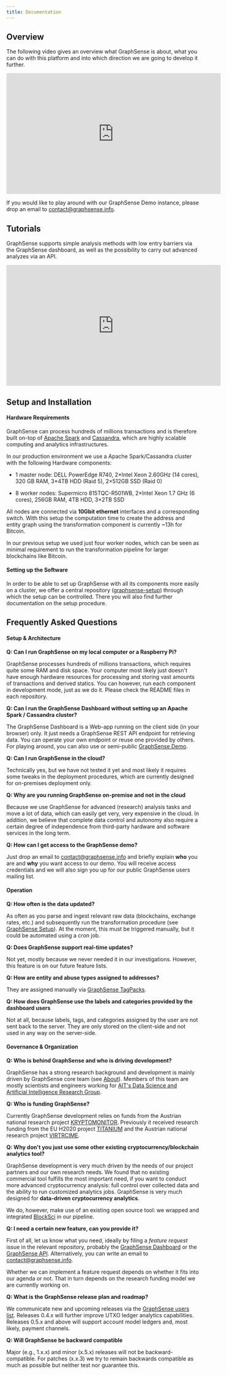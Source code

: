 ```yaml
---
title: Documentation
---
```


<h2>Overview</h2>

The following video gives an overview what GraphSense is about, what you can do with this platform and into which direction we are going to develop it further.

<div class="container mb-2">
  <p class="text-center m-auto">
		<iframe width="560" height="315" src="https://www.youtube.com/embed/H41LrA3NCo4" frameborder="0" allow="accelerometer; autoplay; clipboard-write; encrypted-media; gyroscope; picture-in-picture" allowfullscreen></iframe>
  </p>
</div>

If you would like to play around with our GraphSense Demo instance, please drop an email to <a href="mailto:contact@graphsense.info">contact@graphsense.info</a>.

<h2 class="mt-3">Tutorials</h2>

GraphSense supports simple analysis methods with low entry barriers via the GraphSense dashboard, as well as the possibility to carry out advanced analyzes via an API.

<div class="container">
  <p class="text-center m-auto">
  	<iframe width="560" height="315" src="https://www.youtube.com/embed/BagxRwv6ykA" frameborder="0" allow="accelerometer; autoplay; clipboard-write; encrypted-media; gyroscope; picture-in-picture" allowfullscreen></iframe>
  </p>
</div>


<h2 class="mt-3">Setup and Installation</h2>

<h4>Hardware Requirements</h4>

GraphSense can process hundreds of millions transactions and is therefore built on-top of [Apache Spark](spark) and [Cassandra](cassandra), which are highly scalable computing and analytics infrastructures.

In our production environment we use a Apache Spark/Cassandra cluster with the following Hardware components:

* 1 master node: DELL PowerEdge R740, 2×Intel Xeon 2.60GHz (14 cores), 320 GB RAM, 3×4TB HDD (Raid 5), 2×512GB SSD (Raid 0)

* 8 worker nodes: Supermicro 815TQC-R501WB, 2×Intel Xeon 1.7 GHz (6 cores), 256GB RAM, 4TB HDD, 3×2TB SSD

All nodes are connected via **10Gbit ethernet** interfaces and a corresponding switch. With this setup the computation time to create the address and entity graph using the transformation component is currently \~13h for Bitcoin.

In our previous setup we used just four worker nodes, which can be seen as minimal requirement to run the transformation pipeline for larger blockchains like Bitcoin.

<h4>Setting up the Software</h4>

In order to be able to set up GraphSense with all its components more easily on a cluster, we offer a central repository ([graphsense-setup](https://github.com/graphsense/graphsense-setup)) through which the setup can be controlled. There you will also find further documentation on the setup procedure.

<h2 class="mt-3">Frequently Asked Questions</h2>

<h4>Setup & Architecture</h4>

**Q: Can I run GraphSense on my local computer or a Raspberry Pi?**

GraphSense processes hundreds of millions transactions, which requires quite some RAM and disk space. Your computer most likely just doesn't have enough hardware resources for processing and storing vast amounts of transactions and derived statics. You can however, run each component in development mode, just as we do it. Please check the README files in each repository.

**Q: Can I run the GraphSense Dashboard without setting up an Apache Spark / Cassandra cluster?**

The GraphSense Dashboard is a Web-app running on the client side (in your browser) only. It just needs a GraphSense REST API endpoint for retrieving data. You can operate your own endpoint or reuse one provided by others. For playing around, you can also use or semi-public [GraphSense Demo](https://demo.graphsense.info).

**Q: Can I run GraphSense in the cloud?**

Technically yes, but we have not tested it yet and most likely it requires some tweaks in the deployment procedures, which are currently designed for on-premises deployment only.

**Q: Why are you running GraphSense on-premise and not in the cloud**

Because we use GraphSense for advanced (research) analysis tasks and move a lot of data, which can easily get very, very expensive in the cloud. In addition, we believe that complete data control and autonomy also require a certain degree of independence from third-party hardware and software services in the long term.

**Q: How can I get access to the GraphSense demo?**

Just drop an email to [contact@graphsense.info](mailto:contact@graphsense.info) and briefly explain **who** you are and **why** you want access to our demo. You will receive access credentials and we will also sign you up for our public GraphSense users mailing list.

<h4>Operation</h4>

**Q: How often is the data updated?**

As often as you parse and ingest relevant raw data (blockchains, exchange rates, etc.) and subsequently run the transformation procedure (see [GraphSense Setup](https://github.com/graphsense/graphsense-setup)). At the moment, this must be triggered manually, but it could be automated using a cron job.

**Q: Does GraphSense support real-time updates?**

Not yet, mostly because we never needed it in our investigations. However, this feature is on our future feature lists.

**Q: How are entity and abuse types assigned to addresses?**

They are assigned manually via [GraphSense TagPacks](https://github.com/graphsense/graphsense-tagpacks).

**Q: How does GraphSense use the labels and categories provided by the dashboard users**

Not at all, because labels, tags, and categories assigned by the user are not sent back to the server. They are only stored on the client-side and not used in any way on the server-side.


<h4>Governance & Organization</h4>

**Q: Who is behind GraphSense and who is driving development?**

GraphSense has a strong research background and development is mainly driven by GraphSense core team (see [About](about.html)). Members of this team are mostly scientists and engineers working for [AIT's Data Science and Artificial Intelligence Research Group](https://www.ait.ac.at/themen/data-science/).

**Q: Who is funding GraphSense?**

Currently GraphSense development relies on funds from the Austrian national research project [KRYPTOMONITOR](https://kryptomonitor-project.info/). Previously it received research funding from the EU H2020 project [TITANIUM](https://titanium-project.eu/) and the Austrian national research project [VIRTRCIME](https://virtcrime-project.info/).

**Q: Why don't you just use some other existing cryptocurrency/blockchain analytics tool?**

GraphSense development is very much driven by the needs of our project partners and our own research needs. We found that no existing commercial tool fulfills the most important need, if you want to conduct more advanced cryptocurrency analysis: full control over collected data and the ability to run customized analytics jobs. GraphSense is very much designed for **data-driven cryptocurrency analytics**.

We do, however, make use of an existing open source tool: we wrapped and integrated [BlockSci](https://github.com/citp/BlockSci) in our pipeline.

**Q: I need a certain new feature, can you provide it?**

First of all, let us know what you need, ideally by filing a *feature request* issue in the relevant repository, probably the [GraphSense Dashboard](https://github.com/graphsense/graphsense-dashboard) or the [GraphSense API](https://github.com/graphsense/graphsense-openapi). Alternatively, you can write an email to [contact@graphsense.info](mailto:contact@graphsense.info).

Whether we can implement a feature request depends on whether it fits into our agenda or not. That in turn depends on the research funding model we are currently working on.

**Q: What is the GraphSense release plan and roadmap?**

We communicate new and upcoming releases via the [GraphSense users list](https://groups.google.com/g/graphsense-users). Releases 0.4.x will further improve UTXO ledger analytics capabilities. Releases 0.5.x and above will support account model ledgers and, most likely, payment channels.

**Q: Will GraphSense be backward compatible**

Major (e.g., 1.x.x) and minor (x.5.x) releases will not be backward-compatible. For patches (x.x.3) we try to remain backwards compatible as much as possible but neither test nor guarantee this.  


[spark]: https://spark.apache.org/
[cassandra]: https://cassandra.apache.org/
